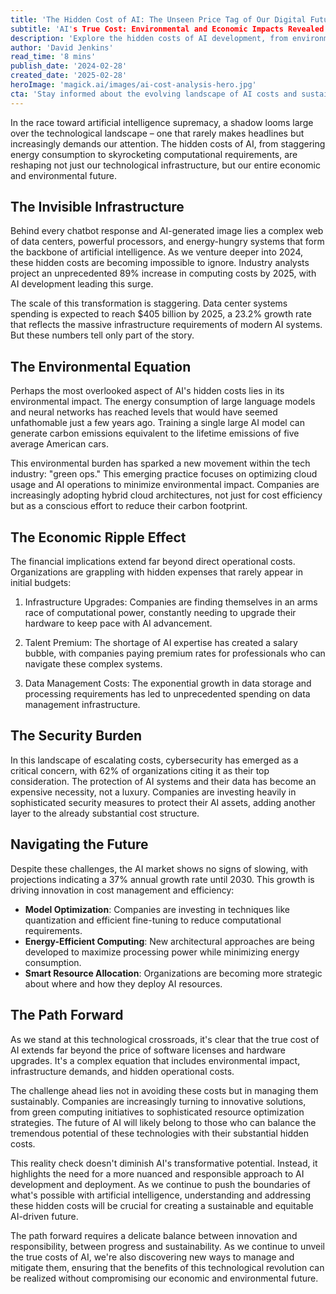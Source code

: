 ```yaml
---
title: 'The Hidden Cost of AI: The Unseen Price Tag of Our Digital Future'
subtitle: 'AI's True Cost: Environmental and Economic Impacts Revealed'
description: 'Explore the hidden costs of AI development, from environmental impacts to economic challenges. This analysis reveals how surging computing costs, environmental concerns, and infrastructure demands are reshaping our technological future, while offering insights into sustainable solutions for managing AI's true price tag.'
author: 'David Jenkins'
read_time: '8 mins'
publish_date: '2024-02-28'
created_date: '2025-02-28'
heroImage: 'magick.ai/images/ai-cost-analysis-hero.jpg'
cta: 'Stay informed about the evolving landscape of AI costs and sustainable solutions. Follow us on LinkedIn for regular insights into the future of technology and its impact on business and environment.'
---
```


In the race toward artificial intelligence supremacy, a shadow looms large over the technological landscape – one that rarely makes headlines but increasingly demands our attention. The hidden costs of AI, from staggering energy consumption to skyrocketing computational requirements, are reshaping not just our technological infrastructure, but our entire economic and environmental future.

## The Invisible Infrastructure

Behind every chatbot response and AI-generated image lies a complex web of data centers, powerful processors, and energy-hungry systems that form the backbone of artificial intelligence. As we venture deeper into 2024, these hidden costs are becoming impossible to ignore. Industry analysts project an unprecedented 89% increase in computing costs by 2025, with AI development leading this surge.

The scale of this transformation is staggering. Data center systems spending is expected to reach $405 billion by 2025, a 23.2% growth rate that reflects the massive infrastructure requirements of modern AI systems. But these numbers tell only part of the story.

## The Environmental Equation

Perhaps the most overlooked aspect of AI's hidden costs lies in its environmental impact. The energy consumption of large language models and neural networks has reached levels that would have seemed unfathomable just a few years ago. Training a single large AI model can generate carbon emissions equivalent to the lifetime emissions of five average American cars.

This environmental burden has sparked a new movement within the tech industry: "green ops." This emerging practice focuses on optimizing cloud usage and AI operations to minimize environmental impact. Companies are increasingly adopting hybrid cloud architectures, not just for cost efficiency but as a conscious effort to reduce their carbon footprint.

## The Economic Ripple Effect

The financial implications extend far beyond direct operational costs. Organizations are grappling with hidden expenses that rarely appear in initial budgets:

1. Infrastructure Upgrades: Companies are finding themselves in an arms race of computational power, constantly needing to upgrade their hardware to keep pace with AI advancement.

2. Talent Premium: The shortage of AI expertise has created a salary bubble, with companies paying premium rates for professionals who can navigate these complex systems.

3. Data Management Costs: The exponential growth in data storage and processing requirements has led to unprecedented spending on data management infrastructure.

## The Security Burden

In this landscape of escalating costs, cybersecurity has emerged as a critical concern, with 62% of organizations citing it as their top consideration. The protection of AI systems and their data has become an expensive necessity, not a luxury. Companies are investing heavily in sophisticated security measures to protect their AI assets, adding another layer to the already substantial cost structure.

## Navigating the Future

Despite these challenges, the AI market shows no signs of slowing, with projections indicating a 37% annual growth rate until 2030. This growth is driving innovation in cost management and efficiency:

- **Model Optimization**: Companies are investing in techniques like quantization and efficient fine-tuning to reduce computational requirements.
- **Energy-Efficient Computing**: New architectural approaches are being developed to maximize processing power while minimizing energy consumption.
- **Smart Resource Allocation**: Organizations are becoming more strategic about where and how they deploy AI resources.

## The Path Forward

As we stand at this technological crossroads, it's clear that the true cost of AI extends far beyond the price of software licenses and hardware upgrades. It's a complex equation that includes environmental impact, infrastructure demands, and hidden operational costs.

The challenge ahead lies not in avoiding these costs but in managing them sustainably. Companies are increasingly turning to innovative solutions, from green computing initiatives to sophisticated resource optimization strategies. The future of AI will likely belong to those who can balance the tremendous potential of these technologies with their substantial hidden costs.

This reality check doesn't diminish AI's transformative potential. Instead, it highlights the need for a more nuanced and responsible approach to AI development and deployment. As we continue to push the boundaries of what's possible with artificial intelligence, understanding and addressing these hidden costs will be crucial for creating a sustainable and equitable AI-driven future.

The path forward requires a delicate balance between innovation and responsibility, between progress and sustainability. As we continue to unveil the true costs of AI, we're also discovering new ways to manage and mitigate them, ensuring that the benefits of this technological revolution can be realized without compromising our economic and environmental future.